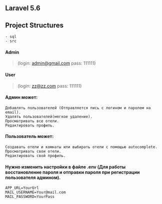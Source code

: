 ## Laravel 5.6
## Project Structures
    - sql
    - src  
#### Admin
>  (login: admin@gmail.com  pass: 111111)
#### User
>  (login: zz@zz.com  pass: 111111)
#### Админ может:
	Добавлять пользователей (Отправляется пись с логином и паролем на email).
	Удалять пользователей(мягкое удаление).
	Просматривать все отели.
	Редактировать профиль.
#### Пользователь может:
	Создавать отели и комнаты или выбирать отели с помощью autocomplete.
	Просматривать свои отели.
	Редактировать свой профиль.
#### Нужно изменить настройки в файле .env (Для работы восстановление пароля и отправки пароля при регистрации пользователя админом).
	APP_URL=YourUrl
	MAIL_USERNAME=Your@mail.com
	MAIL_PASSWORD=YourPass

	
              
